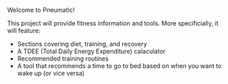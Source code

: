 Welcome to Pneumatic!

This project will provide fitness information and tools. More specificially, it will feature:

- Sections covering diet, training, and recovery
- A TDEE (Total Daily Energy Expenditure) calaculator
- Recommended training routines
- A tool that recommends a time to go to bed based on when you want to wake up (or vice versa)
